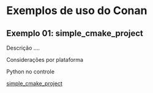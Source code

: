 # Exemplos de uso do Conan

## Exemplo 01: simple_cmake_project

Descrição ....

Considerações por plataforma

Python no controle

[simple_cmake_project](https://github.com/lopesivan/conan-exemplos/tree/01-exemplo)


